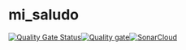 # mi_saludo
[![Quality Gate Status](https://sonarcloud.io/api/project_badges/measure?project=dcastellnieves_mi_saludo&metric=alert_status)](https://sonarcloud.io/summary/new_code?id=dcastellnieves_mi_saludo)[![Quality gate](https://sonarcloud.io/api/project_badges/quality_gate?project=dcastellnieves_mi_saludo)](https://sonarcloud.io/summary/new_code?id=dcastellnieves_mi_saludo)[![SonarCloud](https://sonarcloud.io/images/project_badges/sonarcloud-white.svg)](https://sonarcloud.io/summary/new_code?id=dcastellnieves_mi_saludo)
